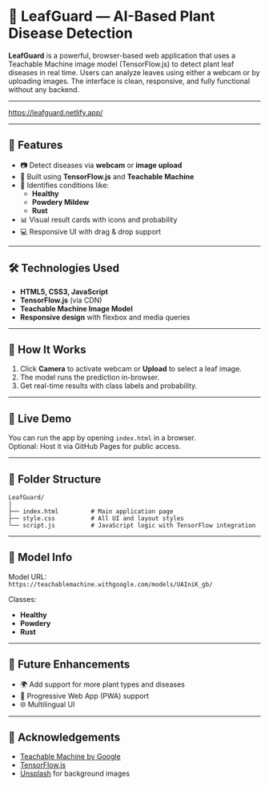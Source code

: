 # 🌿 LeafGuard — AI-Based Plant Disease Detection

**LeafGuard** is a powerful, browser-based web application that uses a Teachable Machine image model (TensorFlow.js) to detect plant leaf diseases in real time. Users can analyze leaves using either a webcam or by uploading images. The interface is clean, responsive, and fully functional without any backend.

---

https://leafguard.netlify.app/

---
## 🚀 Features

- 📷 Detect diseases via **webcam** or **image upload**
- 🤖 Built using **TensorFlow.js** and **Teachable Machine**
- 🌱 Identifies conditions like:
  - **Healthy**
  - **Powdery Mildew**
  - **Rust**
- 📊 Visual result cards with icons and probability
- 💻 Responsive UI with drag & drop support

---

## 🛠️ Technologies Used

- **HTML5, CSS3, JavaScript**
- **TensorFlow.js** (via CDN)
- **Teachable Machine Image Model**
- **Responsive design** with flexbox and media queries

---

## 📸 How It Works

1. Click **Camera** to activate webcam or **Upload** to select a leaf image.
2. The model runs the prediction in-browser.
3. Get real-time results with class labels and probability.

---

## 🔗 Live Demo

You can run the app by opening `index.html` in a browser.  
Optional: Host it via GitHub Pages for public access.

---

## 📁 Folder Structure

```
LeafGuard/
│
├── index.html         # Main application page
├── style.css          # All UI and layout styles
└── script.js          # JavaScript logic with TensorFlow integration
```

---

## 🧠 Model Info

Model URL:  
`https://teachablemachine.withgoogle.com/models/UAIniK_gb/`

Classes:
- **Healthy**
- **Powdery**
- **Rust**

---

## 🧪 Future Enhancements

- 🌍 Add support for more plant types and diseases
- 📱 Progressive Web App (PWA) support
- 🌐 Multilingual UI

---

## 🙌 Acknowledgements

- [Teachable Machine by Google](https://teachablemachine.withgoogle.com/)
- [TensorFlow.js](https://www.tensorflow.org/js)
- [Unsplash](https://unsplash.com) for background images
